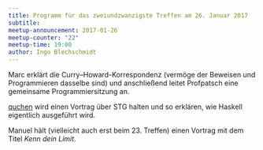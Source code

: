 ```yaml
---
title: Programm für das zweiundzwanzigste Treffen am 26. Januar 2017
subtitle: 
meetup-announcement: 2017-01-26
meetup-counter: "22"
meetup-time: 19:00
author: Ingo Blechschmidt
---
```


Marc erklärt die Curry–Howard-Korrespondenz (vermöge der Beweisen und Programmieren dasselbe
sind) und anschließend leitet Profpatsch eine gemeinsame Programmiersitzung an.

[quchen](https://github.com/quchen/) wird einen Vortrag über STG halten und so
erklären, wie Haskell eigentlich ausgeführt wird.

Manuel hält (vielleicht auch erst beim 23. Treffen) einen Vortrag mit dem Titel
*Kenn dein Limit*.

